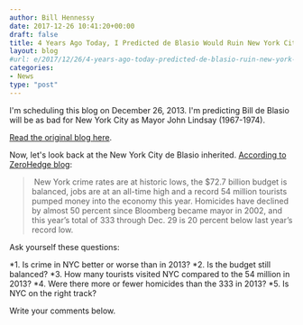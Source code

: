 ```yaml
---
author: Bill Hennessy
date: 2017-12-26 10:41:20+00:00
draft: false
title: 4 Years Ago Today, I Predicted de Blasio Would Ruin New York City
layout: blog
#url: e/2017/12/26/4-years-ago-today-predicted-de-blasio-ruin-new-york-city/
categories:
- News
type: "post"
---
```


I'm scheduling this blog on December 26, 2013. I'm predicting Bill de Blasio will be as bad for New York City as Mayor John Lindsay (1967-1974).

[Read the original blog here](https://wp.me/p3daxv-3GK).

Now, let's look back at the New York City de Blasio inherited. [According to ZeroHedge blog](https://www.zerohedge.com/news/2014-01-01/bill-de-blasio-inaugurated-109th-mayor-new-york-city-live-webcast):



>  New York crime rates are at historic lows, the $72.7 billion budget is balanced, jobs are at an all-time high and a record 54 million tourists pumped money into the economy this year. Homicides have declined by almost 50 percent since Bloomberg became mayor in 2002, and this year’s total of 333 through Dec. 29 is 20 percent below last year’s record low.



Ask yourself these questions:




*1. Is crime in NYC better or worse than in 2013?
*2. Is the budget still balanced?
*3. How many tourists visited NYC compared to the 54 million in 2013?
*4. Were there more or fewer homicides than the 333 in 2013?
*5. Is NYC on the right track?


Write your comments below.


